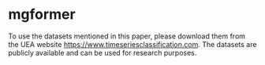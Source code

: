 # mgformer

To use the datasets mentioned in this paper, please download them from the UEA website https://www.timeseriesclassification.com. The datasets are publicly available and can be used for research purposes.